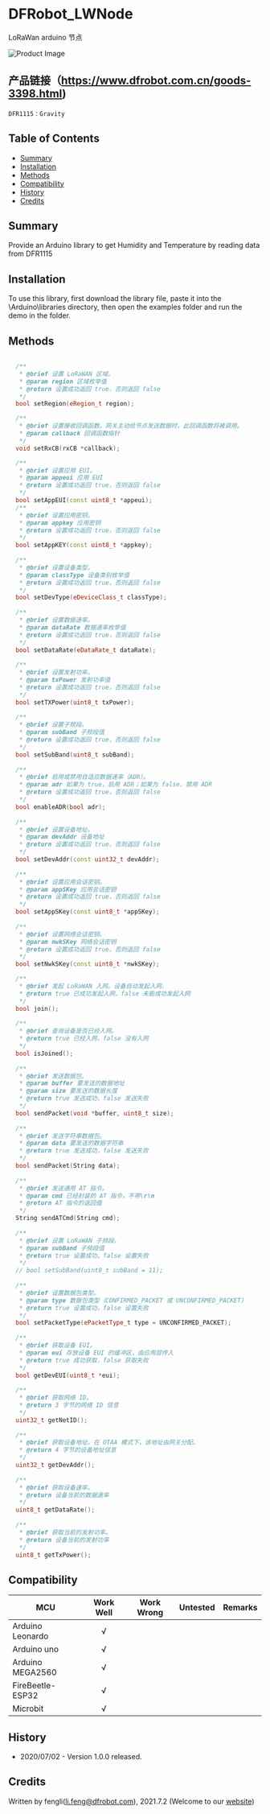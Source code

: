 # DFRobot_LWNode

LoRaWan  arduino 节点

![Product Image](./resources/images/SEN0486.png)

## 产品链接（https://www.dfrobot.com.cn/goods-3398.html)
    DFR1115：Gravity
## Table of Contents

* [Summary](#summary)
* [Installation](#installation)
* [Methods](#methods)
* [Compatibility](#compatibility)
* [History](#history)
* [Credits](#credits)

## Summary


Provide an Arduino library to get Humidity and Temperature by reading data from DFR1115

## Installation

To use this library, first download the library file, paste it into the \Arduino\libraries directory, then open the examples folder and run the demo in the folder.

## Methods
```C++

  /**
   * @brief 设置 LoRaWAN 区域。
   * @param region 区域枚举值
   * @return 设置成功返回 true，否则返回 false
   */
  bool setRegion(eRegion_t region);

  /**
   * @brief 设置接收回调函数。网关主动给节点发送数据时，此回调函数将被调用。
   * @param callback 回调函数指针
   */
  void setRxCB(rxCB *callback);

  /**
   * @brief 设置应用 EUI。
   * @param appeui 应用 EUI
   * @return 设置成功返回 true，否则返回 false
   */
  bool setAppEUI(const uint8_t *appeui);
  /**
   * @brief 设置应用密钥。
   * @param appkey 应用密钥
   * @return 设置成功返回 true，否则返回 false
   */
  bool setAppKEY(const uint8_t *appkey);
  
  /**
   * @brief 设置设备类型。
   * @param classType 设备类别枚举值
   * @return 设置成功返回 true，否则返回 false
   */
  bool setDevType(eDeviceClass_t classType);
  
  /**
   * @brief 设置数据速率。
   * @param dataRate 数据速率枚举值
   * @return 设置成功返回 true，否则返回 false
   */
  bool setDataRate(eDataRate_t dataRate);
  
  /**
   * @brief 设置发射功率。
   * @param txPower 发射功率值
   * @return 设置成功返回 true，否则返回 false
   */
  bool setTXPower(uint8_t txPower);
  
  /**
   * @brief 设置子频段。
   * @param subBand 子频段值
   * @return 设置成功返回 true，否则返回 false
   */
  bool setSubBand(uint8_t subBand);
  
  /**
   * @brief 启用或禁用自适应数据速率（ADR）。
   * @param adr 如果为 true，启用 ADR；如果为 false，禁用 ADR
   * @return 设置成功返回 true，否则返回 false
   */
  bool enableADR(bool adr);
  
  /**
   * @brief 设置设备地址。
   * @param devAddr 设备地址
   * @return 设置成功返回 true，否则返回 false
   */
  bool setDevAddr(const uint32_t devAddr);
  
  /**
   * @brief 设置应用会话密钥。
   * @param appSKey 应用会话密钥
   * @return 设置成功返回 true，否则返回 false
   */
  bool setAppSKey(const uint8_t *appSKey);
  
  /**
   * @brief 设置网络会话密钥。
   * @param nwkSKey 网络会话密钥
   * @return 设置成功返回 true，否则返回 false
   */
  bool setNwkSKey(const uint8_t *nwkSKey);

  /**
   * @brief 发起 LoRaWAN 入网。设备自动发起入网.
   * @return true 已成功发起入网，false 未能成功发起入网
   */
  bool join();
  
  /**
   * @brief 查询设备是否已经入网。
   * @return true 已经入网，false 没有入网
   */
  bool isJoined();
  
  /**
   * @brief 发送数据包。
   * @param buffer 要发送的数据地址
   * @param size 要发送的数据长度
   * @return true 发送成功，false 发送失败
   */
  bool sendPacket(void *buffer, uint8_t size);
  
  /**
   * @brief 发送字符串数据包。
   * @param data 要发送的数据字符串
   * @return true 发送成功，false 发送失败
   */
  bool sendPacket(String data);
  
  /**
   * @brief 发送通用 AT 指令。
   * @param cmd 已经封装的 AT 指令，不带\r\n
   * @return AT 指令的返回值
   */
  String sendATCmd(String cmd);
  
  /**
   * @brief 设置 LoRaWAN 子频段。
   * @param subBand 子频段值
   * @return true 设置成功，false 设置失败
   */
  // bool setSubBand(uint8_t subBand = 11);
  
  /**
   * @brief 设置数据包类型。
   * @param type 数据包类型（CONFIRMED_PACKET 或 UNCONFIRMED_PACKET）
   * @return true 设置成功，false 设置失败
   */
  bool setPacketType(ePacketType_t type = UNCONFIRMED_PACKET);
  
  /**
   * @brief 获取设备 EUI。
   * @param eui 存放设备 EUI 的缓冲区，由应用层传入
   * @return true 成功获取，false 获取失败
   */
  bool getDevEUI(uint8_t *eui);
  
  /**
   * @brief 获取网络 ID。
   * @return 3 字节的网络 ID 信息
   */
  uint32_t getNetID();
  
  /**
   * @brief 获取设备地址。在 OTAA 模式下，该地址由网关分配。
   * @return 4 字节的设备地址信息
   */
  uint32_t getDevAddr();
  
  /**
   * @brief 获取设备速率。
   * @return 设备当前的数据速率
   */
  uint8_t getDataRate();
  
  /**
   * @brief 获取当前的发射功率。
   * @return 设备当前的发射功率
   */
  uint8_t getTxPower();
```

## Compatibility

MCU                | Work Well    | Work Wrong   | Untested    | Remarks
------------------ | :----------: | :----------: | :---------: | -----
Arduino Leonardo|      √       |              |             | 
Arduino uno|      √       |              |             | 
Arduino MEGA2560|      √       |              |             | 
FireBeetle-ESP32|      √       |              |             | 
Microbit|      √       |              |             | 


## History

- 2020/07/02 - Version 1.0.0 released.

## Credits

Written by fengli(li.feng@dfrobot.com), 2021.7.2 (Welcome to our [website](https://www.dfrobot.com/))





